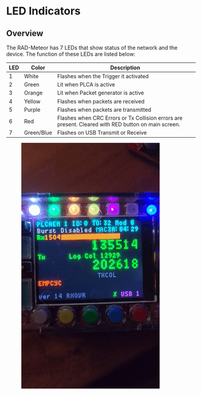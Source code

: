 # LED Indicators

## Overview

The RAD-Meteor has 7 LEDs that show status of the network and the device. The function of these LEDs are listed below:

| LED | Color      | Description                                                                                         |
| --- | ---------- | --------------------------------------------------------------------------------------------------- |
| 1   | White      | Flashes when the Trigger it activated                                                               |
| 2   | Green      | Lit when PLCA is active                                                                             |
| 3   | Orange     | Lit when Packet generator is active                                                                 |
| 4   | Yellow     | Flashes when packets are received                                                                   |
| 5   | Purple     | Flashes when packets are transmitted                                                                |
| 6   | Red        | Flashes when CRC Errors or Tx Collision errors are present. Cleared with RED button on main screen. |
| 7   | Green/Blue | Flashes on USB Transmit or Receive                                                                  |

<figure><img src=".gitbook/assets/leds.gif" alt=""><figcaption></figcaption></figure>
